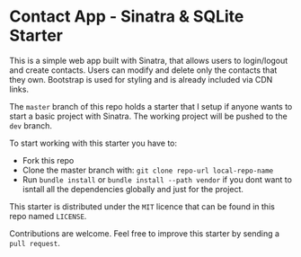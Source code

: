 # Contact App - Sinatra & SQLite Starter

This is a simple web app built with Sinatra, that allows users to login/logout and create contacts. Users can modify and delete only the contacts that they own. Bootstrap is used for styling and is already included via CDN links.

The `master` branch of this repo holds a starter that I setup if anyone wants to start a basic project with Sinatra. The working project will be pushed to the `dev` branch.

To start working with this starter you have to:
- Fork this repo
- Clone the master branch with: `git clone repo-url local-repo-name`
- Run `bundle install` or `bundle install --path vendor` if you dont want to isntall all the dependencies globally and just for the project.

This starter is distributed under the `MIT` licence that can be found in this repo named `LICENSE`.

Contributions are welcome. Feel free to improve this starter by sending a `pull request`.